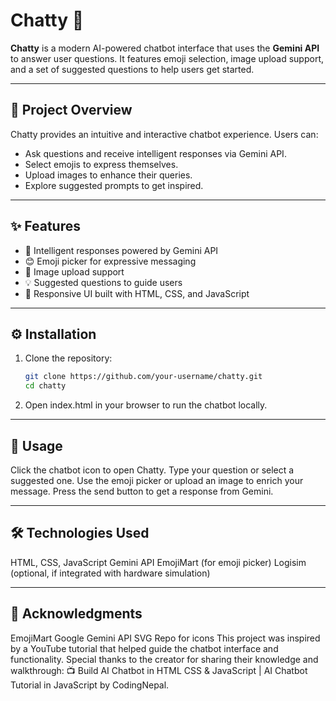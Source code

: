 # Chatty 🤖

**Chatty** is a modern AI-powered chatbot interface that uses the **Gemini API** to answer user questions. It features emoji selection, image upload support, and a set of suggested questions to help users get started.

---

## 🧠 Project Overview

Chatty provides an intuitive and interactive chatbot experience. Users can:
- Ask questions and receive intelligent responses via Gemini API.
- Select emojis to express themselves.
- Upload images to enhance their queries.
- Explore suggested prompts to get inspired.

---

## ✨ Features

- 💬 Intelligent responses powered by Gemini API
- 😊 Emoji picker for expressive messaging
- 📎 Image upload support
- 💡 Suggested questions to guide users
- 📱 Responsive UI built with HTML, CSS, and JavaScript

---

## ⚙️ Installation

1. Clone the repository:

   ```bash
   git clone https://github.com/your-username/chatty.git
   cd chatty
   ```
2. Open index.html in your browser to run the chatbot locally.

---

## 🚀 Usage
Click the chatbot icon to open Chatty.
Type your question or select a suggested one.
Use the emoji picker or upload an image to enrich your message.
Press the send button to get a response from Gemini.

---

## 🛠 Technologies Used
HTML, CSS, JavaScript
Gemini API
EmojiMart (for emoji picker)
Logisim (optional, if integrated with hardware simulation)

---

## 🙌 Acknowledgments
EmojiMart
Google Gemini API
SVG Repo for icons
This project was inspired by a YouTube tutorial that helped guide the chatbot interface and functionality.
Special thanks to the creator for sharing their knowledge and walkthrough: 📺 Build AI Chatbot in HTML CSS & JavaScript | AI Chatbot Tutorial in JavaScript
by CodingNepal.
